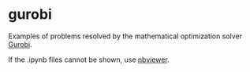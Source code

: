 # gurobi

Examples of problems resolved by the mathematical optimization solver [Gurobi](https://www.gurobi.com/).

If the .ipynb files cannot be shown, use [nbviewer](https://nbviewer.jupyter.org/).
